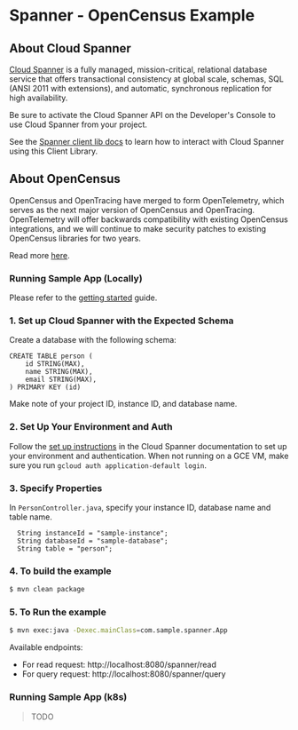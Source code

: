 # Spanner - OpenCensus Example

## About Cloud Spanner

[Cloud Spanner](https://cloud.google.com/spanner/) is a fully managed, mission-critical, 
relational database service that offers transactional consistency at global scale, 
schemas, SQL (ANSI 2011 with extensions), and automatic, synchronous replication 
for high availability.

Be sure to activate the Cloud Spanner API on the Developer's Console to
use Cloud Spanner from your project.

See the [Spanner client lib docs](https://googleapis.dev/java/google-cloud-clients/latest/index.html?com/google/cloud/spanner/package-summary.html) to learn how to
interact with Cloud Spanner using this Client Library.

## About OpenCensus

OpenCensus and OpenTracing have merged to form OpenTelemetry, which serves as
the next major version of OpenCensus and OpenTracing. OpenTelemetry will offer
backwards compatibility with existing OpenCensus integrations, and we will
continue to make security patches to existing OpenCensus libraries for two years.

Read more [here](https://opencensus.io/).


### Running Sample App (Locally)
Please refer to the [getting
started](https://cloud.google.com/spanner/docs/getting-started/java/) guide.

### 1. Set up Cloud Spanner with the Expected Schema

Create a database with the following schema:

```
CREATE TABLE person (
	id STRING(MAX),
	name STRING(MAX),
	email STRING(MAX),
) PRIMARY KEY (id)
```
Make note of your project ID, instance ID, and database name.

### 2. Set Up Your Environment and Auth

Follow the [set up instructions](https://cloud.google.com/spanner/docs/getting-started/set-up) in the Cloud Spanner documentation to set up your environment and authentication. When not running on a GCE VM, make sure you run `gcloud auth application-default login`.

### 3. Specify Properties

In `PersonController.java`, specify your instance ID, database name and table name.
```
  String instanceId = "sample-instance";
  String databaseId = "sample-database";
  String table = "person";
```

### 4. To build the example
```bash
$ mvn clean package
```

### 5.  To Run the example
```bash
$ mvn exec:java -Dexec.mainClass=com.sample.spanner.App
```

Available endpoints:

 - For read request:  http://localhost:8080/spanner/read 
 - For query request:  http://localhost:8080/spanner/query

### Running Sample App (k8s)

> TODO